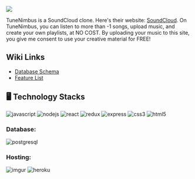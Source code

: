 <img src=https://i.imgur.com/OHysOUL.png>


TuneNimbus is a SoundCloud clone. Here's their website: [SoundCloud](https://soundcloud.com/). On TuneNimbus, you can listen to more than -1 songs, upload music, and create your own playlists, at NO COST. By uploading your music to this site, you give me consent to use your creative material for FREE!

## Wiki Links
- [Database Schema](https://github.com/jakezmat/API-Project/wiki/TuneNimbus,-a-SoundCloud-clone#database-schema)
- [Feature List](https://github.com/jakezmat/API-Project/wiki/TuneNimbus,-a-SoundCloud-clone#feature-list)

## 🖥️ Technology Stacks
![javascript](https://img.shields.io/badge/Javascript-F7DF1E?style=for-the-badge&logo=Javascript&logoColor=white) ![nodejs](https://img.shields.io/badge/Node.js-339933?style=for-the-badge&logo=Node.js&logoColor=white) ![react](https://img.shields.io/badge/React-61DAFB?style=for-the-badge&logo=React&logoColor=white) ![redux](https://img.shields.io/badge/Redux-764ABC?style=for-the-badge&logo=Redux&logoColor=white) ![express](https://img.shields.io/badge/ExpressJS-000000?style=for-the-badge&logo=Express&logoColor=white) ![css3](https://img.shields.io/badge/CSS3-1572B6?style=for-the-badge&logo=CSS3&logoColor=white) ![html5](https://img.shields.io/badge/HTML5-E34F26?style=for-the-badge&logo=HTML5&logoColor=white)
### Database:
![postgresql](https://img.shields.io/badge/PostgreSQL-4169E1?style=for-the-badge&logo=PostgreSQL&logoColor=white)

### Hosting:
![imgur](https://img.shields.io/badge/Imgur-1BB76E?style=for-the-badge&logo=Imgur&logoColor=white) ![heroku](https://img.shields.io/badge/Heroku-430098?style=for-the-badge&logo=Heroku&logoColor=white)
